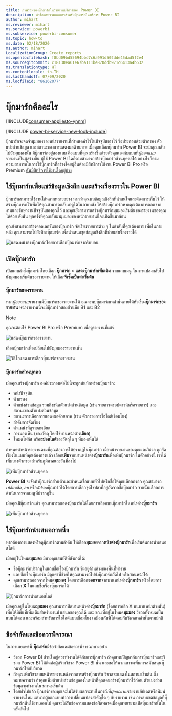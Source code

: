 ```yaml
---
title: ภาพรวมของบุ๊กมาร์กในรายงานบริการของ Power BI
description: หัวข้อภาพรวมเอกสารสำหรับบุ๊กมาร์กในบริการ Power BI
author: mihart
ms.reviewer: mihart
ms.service: powerbi
ms.subservice: powerbi-consumer
ms.topic: how-to
ms.date: 02/18/2020
ms.author: mihart
LocalizationGroup: Create reports
ms.openlocfilehash: f8bd09bd55694bbd7c6a991d502dde45dad5f2e4
ms.sourcegitcommit: c18130ea61e67ba111be870ddb971c6413a4b632
ms.translationtype: HT
ms.contentlocale: th-TH
ms.lasthandoff: 07/09/2020
ms.locfileid: "86162077"
---
```

# <a name="what-are-bookmarks"></a>บุ๊กมาร์กคืออะไร

[!INCLUDE[consumer-appliesto-ynnm](../includes/consumer-appliesto-ynnm.md)]

[!INCLUDE [power-bi-service-new-look-include](../includes/power-bi-service-new-look-include.md)]

บุ๊กมาร์กจะจดจำมุมมองของหน้ารายงานที่กำหนดค่าไว้ในปัจจุบันเอาไว้ ซึ่งประกอบด้วยตัวกรอง ตัวแบ่งส่วนข้อมูล และสถานะของการแสดงผลด้วยภาพ เมื่อคุณเลือกบุ๊กมาร์ก Power BI จะนำคุณกลับไปยังมุมมองนั้น มีบุ๊กมาร์กอยู่สองแบบ คือแบบที่คุณสร้างขึ้นด้วยตัวคุณเองกับแบบที่*ผู้ออกแบบ*รายงานเป็นผู้สร้างขึ้น ผู้ใช้ Power BI ใดก็ตามสามารถสร้างบุ๊กมาร์กส่วนบุคคลได้ อย่างไรก็ตาม ความสามารถในการใช้บุ๊กมาร์กที่สร้างโดยผู้อื่นต้องมีสิทธิการใช้งาน Power BI Pro หรือ Premium [ฉันมีสิทธิการใช้งานใดอยู่บ้าง](end-user-license.md)

## <a name="use-bookmarks-to-share-insights-and-build-stories-in-power-bi"></a>ใช้บุ๊กมาร์กเพื่อแชร์ข้อมูลเชิงลึก และสร้างเรื่องราวใน Power BI 
บุ๊กมาร์กสามารถใช้งานได้หลากหลายอย่าง หากว่าคุณพบข้อมูลเชิงลึกที่น่าสนใจและต้องการเก็บไว้ ให้สร้างบุ๊กมาร์กไว้เพื่อให้คุณสามารถกลับมาดูได้ในภายหลัง ให้สร้างบุ๊กมาร์กหากคุณต้องการออกจากงานและรักษางานปัจจุบันของคุณไว้ และคุณยังสามารถสร้างบุ๊กมาร์กมุมมองเริ่มต้นของรายงานของคุณได้ด้วย ดังนั้น ทุกครั้งที่คุณกลับมามุมมองของหน้ารายงานนี้จะเปิดขึ้นมาก่อน 

คุณยังสามารถสร้างคอลเลกชันของบุ๊กมาร์ก จัดเรียงรายการต่าง ๆ ในลำดับที่คุณต้องการ เพื่อในภายหลัง คุณสามารถไปยังทีละบุ๊กมาร์ค เพื่อนำเสนอชุดข้อมูลเชิงลึกที่ช่วยเล่าเรื่องราวได้  

![แสดงหน้าต่างบุ๊กมาร์กโดยการเลือกบุ๊กมาร์กจากริบบอน](media/end-user-bookmarks/power-bi-select-bookmark.png)

## <a name="open-bookmarks"></a>เปิดบุ๊กมาร์ก
เปิดแถบคำสั่งบุ๊กมาร์กโดยเลือก **บุ๊กมาร์ก** > **แสดงบุ๊กมาร์กเพิ่มเติม** จากแถบเมนู ในการแปลงกลับไปยังมุมมองเริ่มต้นของรายงาน ให้เลือก**รีเซ็ตเป็นค่าเริ่มต้น**

### <a name="report-bookmarks"></a>บุ๊กมาร์กของรายงาน
หาก*ผู้ออกแบบ*รายงานมีบุ๊กมาร์กของรายงานให้ คุณจะพบบุ๊กมาร์กเหล่านั้นภายใต้หัวเรื่อง**บุ๊กมาร์กของรายงาน** หน้ารายงานนี้จะมีบุ๊กมาร์กสองส่วนคือ B1 และ B2 

> [!NOTE]
> คุณจะต้องใช้ Power BI Pro หรือ Premium เพื่อดูรายงานที่แชร์ 

![แสดงบุ๊กมาร์กของรายงาน](media/end-user-bookmarks/power-bi-report.png)

เลือกบุ๊กมาร์กเพื่อเปลี่ยนไปยังมุมมองรายงานนั้น 

![วิดีโอแสดงการเลือกบุ๊กมาร์กของรายงาน](media/end-user-bookmarks/power-bi-bookmarks.gif)

### <a name="personal-bookmarks"></a>บุ๊กมาร์กส่วนบุคคล

เมื่อคุณสร้างบุ๊กมาร์ก องค์ประกอบต่อไปนี้จะถูกบันทึกพร้อมบุ๊กมาร์ก:

* หน้าปัจจุบัน
* ตัวกรอง
* ตัวแบ่งส่วนข้อมูล รวมถึงชนิดตัวแบ่งส่วนข้อมูล (เช่น รายการดรอปดาวน์หรือรายการ) และสถานะของตัวแบ่งส่วนข้อมูล
* สถานะการเลือกการแสดงผลด้วยภาพ (เช่น ตัวกรองการไฮไลต์เชื่อมโยง)
* ลำดับการจัดเรียง
* ตำแหน่งที่ดูรายละเอียด
* การมองเห็น (ของวัตถุ โดยใช้บานหน้าต่าง**เลือก**)
* โหมดโฟกัส หรือ**สปอตไลต์**ของวัตถุใด ๆ ที่มองเห็นได้

กำหนดค่าหน้ารายงานตามที่คุณต้องการให้ปรากฏในบุ๊กมาร์ก เมื่อหน้ารายงานของคุณและวิชวล ถูกจัดเรียงในแบบที่คุณต้องการแล้ว เลือก**เพิ่ม**จากบานหน้าต่าง**บุ๊กมาร์ก**เพื่อเพิ่มบุ๊กมาร์ก ในตัวอย่างนี้ เราได้เพิ่มบางตัวกรองสำหรับภูมิภาคและวันที่ลงไป 

![เพิ่มบุ๊กมาร์กส่วนบุคคล](media/end-user-bookmarks/power-bi-bookmark-personal.png)

**Power BI** จะจัดทำบุ๊กมาร์กส่วนตัวและกำหนดชื่อแบบทั่วไปหรือชื่อให้คุณเลือกกรอก คุณสามารถ*เปลี่ยนชื่อ*, *ลบ* หรือ*อัปเดด*บุ๊กมาร์กได้โดยการเลือกจุดไข่ปลาที่อยู่ถัดจากชื่อบุ๊กมาร์ก จากนั้นเลือกการดำเนินการจากเมนูที่ปรากฏขึ้น

เมื่อคุณมีบุ๊กมาร์กแล้ว คุณสามารถแสดงบุ๊กมาร์กได้โดยการเลือกบนบุ๊กมาร์กในหน้าต่าง**บุ๊กมาร์ก** 

![เพิ่มบุ๊กมาร์กส่วนบุคคล](media/end-user-bookmarks/power-bi-bookmark-west.png)


<!--
## Arranging bookmarks
As you create bookmarks, you might find that the order in which you create them isn't necessarily the same order you'd like to present them to your audience. No problem, you can easily rearrange the order of bookmarks.

In the **Bookmarks** pane, simply drag-and-drop bookmarks to change their order, as shown in the following image. The yellow bar between bookmarks designates where the dragged bookmark will be placed.

![Change bookmark order by drag-and-drop](media/desktop-bookmarks/bookmarks_06.png)

The order of your bookmarks can become important when you use the **View** feature of bookmarks, as described in the next section. 

-->

## <a name="bookmarks-as-a-slide-show"></a>ใช้บุ๊กมาร์กนำเสนอภาพนิ่ง
หากต้องการแสดงหรือดูบุ๊กมาร์กตามลำดับ ให้เลือก**มุมมอง**จาก**หน้าต่างบุ๊กมาร์ก**เพื่อเริ่มต้นการนำเสนอสไลด์

เมื่ออยู่ในโหมด**มุมมอง** มีบางคุณสมบัติที่สังเกตได้:

- ชื่อบุ๊กมาร์กปรากฏในแถบชื่อเรื่องบุ๊กมาร์ก ซึ่งอยู่ด้านล่างของพื้นที่ทำงาน
- แถบชื่อเรื่องบุ๊กมาร์ก มีลูกศรที่ช่วยให้คุณสามารถไปยังบุ๊กมาร์กถัดไป หรือก่อนหน้าได้
- คุณสามารถออกจากโหมด**มุมมอง** โดยการเลือก**ออกจาก**จากบานหน้าต่าง**บุ๊กมาร์ก** หรือโดยการเลือก **X** ในแถบชื่อเรื่องบุ๊กมาร์กได้

![บุ๊กมาร์กการนำเสนอสไลด์](media/end-user-bookmarks/power-bi-slideshow.png)

เมื่อคุณอยู่ในโหมด**มุมมอง** คุณสามารถปิดบานหน้าต่าง**บุ๊กมาร์ก** (โดยการคลิก X บนบานหน้าต่างนั้น) เพื่อให้มีพื้นที่เพิ่มเติมสำหรับงานนำเสนอของคุณได้ และ ขณะที่อยู่ในโหมด**มุมมอง** วิชวลทั้งหมดเป็นแบบโต้ตอบ และพร้อมสำหรับการไฮไลต์แบบเชื่อมโยง เหมือนกับทีโต้ตอบกับวิชวลเหล่านั้นตามปกติ 

<!--
## Visibility - using the Selection pane
With the release of bookmarks, the new **Selection** pane is also introduced. The **Selection** pane provides a list of all objects on the current page and allows you to select the object and specify whether a given object is visible. 

![Enable the Selection pane](media/desktop-bookmarks/bookmarks_08.png)

You can select an object using the **Selection** pane. Also, you can toggle whether the object is currently visible by clicking the eye icon to the right of the visual. 

![Selection pane](media/desktop-bookmarks/bookmarks_09.png)

When a bookmark is added, the visible status of each object is also saved based on its setting in the **Selection** pane. 

It's important to note that **slicers** continue to filter a report page, regardless of whether they are visible. As such, you can create many different bookmarks, with different slicer settings, and make a single report page appear very different (and highlight different insights) in various bookmarks.


## Bookmarks for shapes and images
You can also link shapes and images to bookmarks. With this feature, when you click on an object, it will show the bookmark associated with that object. This can be especially useful when working with buttons; you can learn more by reading the article about [using buttons in Power BI](../create-reports/desktop-buttons.md). 

To assign a bookmark to an object, select the object, then expand the **Action** section from the **Format Shape** pane, as shown in the following image.

![Add bookmark link to an object](media/desktop-bookmarks/bookmarks_10.png)

Once you turn the **Action** slider to **On** you can select whether the object is a back button, a bookmark, or a Q&A command. If you select bookmark, you can then select which of your bookmarks the object is linked to.

There are all sorts of interesting things you can do with object-linked bookmarking. You can create a visual table of contents on your report page, or you can provide different views (such as visual types) of the same information, just by clicking on an object.

When you are in editing mode you can use ctrl+click to follow the link, and when not in edit mode, simply click the object to follow the link. 


## Bookmark groups

Beginning with the August 2018 release of **Power BI Desktop**, you can create and use bookmark groups. A bookmark group is a collection of bookmarks that you specify, which can be shown and organized as a group. 

To create a bookmark group, hold down the CTRL key and select the bookmarks you want to include in the group, then click the ellipses beside any of the selected bookmarks, and select **Group** from the menu that appears.

![Create a bookmark group](media/desktop-bookmarks/bookmarks_15.png)

**Power BI Desktop** automatically names the group *Group 1*. Fortunately, you can just double-click on the name and rename it to whatever you want.

![Rename a bookmark group](media/desktop-bookmarks/bookmarks_16.png)

With any bookmark group, clicking on the bookmark group's name only expands or collapses the group of bookmarks, and does not represent a bookmark by itself. 

When using the **View** feature of bookmarks, the following applies:

* If the selected bookmark is in a group when you select **View** from bookmarks, only the bookmarks *in that group* are shown in the viewing session. 

* If the selected bookmark is not in a group, or is on the top level (such as the name of a bookmark group), then all bookmarks for the entire report are played, including bookmarks in any group. 

To ungroup bookmarks, just select any bookmark in a group, click the ellipses, and then select **Ungroup** from the menu that appears. 

![Ungroup a bookmark group](media/desktop-bookmarks/bookmarks_17.png)

Note that selecting **Ungroup** for any bookmark from a group takes all bookmarks out of the group (it deletes the group, but not the bookmarks themselves). So to remove a single bookmark from a group, you need to **Ungroup** any member from that group, which deletes the grouping, then select the members you want in the new group (using CTRL and clicking each bookmark), and select **Group** again. 
-->





## <a name="limitations-and-considerations"></a>ข้อจำกัดและข้อควรพิจารณา
ในการเผยแพร่นี้ **บุ๊กมาร์ก**มีข้อจำกัดและข้อควรพิจารณาบางอย่าง

* วิชวล Power BI ส่วนใหญ่ควรทำงานได้ดีกับการบุ๊กมาร์ก ถ้าคุณพบปัญหากับการบุ๊กมาร์กและวิชวล Power BI ให้ติดต่อผู้สร้างวิชวล Power BI นั้น และขอให้พวกเขาจะเพิ่มการสนับสนุนบุ๊กมาร์กให้กับวิชวล
* ถ้าคุณเพิ่มวิชวลบนหน้ารายงานหลังจากการสร้างบุ๊กมาร์ก วิชวลจะแสดงในสถานะเริ่มต้น ซึ่งหมายความว่า ถ้าคุณเพิ่มตัวแบ่งส่วนข้อมูลลงในหน้าที่คุณเคยสร้างบุ๊กมาร์กไว้ก่อน ตัวแบ่งส่วนข้อมูลจะทำงานในสถานะเริ่มต้น
* โดยทั่วไปแล้ว บุ๊กมาร์กของคุณจะไม่ได้รับผลกระทบในกรณีที่*ผู้ออกแบบ*รายงานอัปเดตหรือพิมพ์รายงานใหม่ แต่หากผู้ออกแบบทำการเปลี่ยนแปลงสำคัญใด ๆ กับรายงาน เช่น การลบเขตข้อมูลทีบุ๊กมาร์กนั้นใช้งานออกไป คุณจะได้รับข้อความแสดงข้อผิดพลาดเมื่อคุณพยายามเปิดบุ๊กมาร์กนั้นในครั้งถัดไป 

<!--
## Next steps
spotlight?
-->

